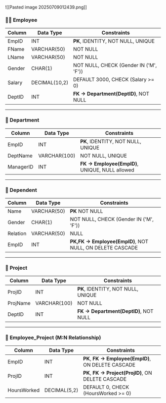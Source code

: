 ![[Pasted image 20250709012439.png]]

### 🧍‍♂️ **Employee**

|Column|Data Type|Constraints|
|---|---|---|
|EmpID|INT|**PK**, IDENTITY, NOT NULL, UNIQUE|
|FName|VARCHAR(50)|NOT NULL|
|LName|VARCHAR(50)|NOT NULL|
|Gender|CHAR(1)|NOT NULL, CHECK (Gender IN ('M', 'F'))|
|Salary|DECIMAL(10,2)|DEFAULT 3000, CHECK (Salary >= 0)|
|DeptID|INT|**FK → Department(DeptID)**, NOT NULL|

---

### 🏢 **Department**

| Column    | Data Type    | Constraints                                    |
| --------- | ------------ | ---------------------------------------------- |
| EmpID     | INT          | **PK**, IDENTITY, NOT NULL, UNIQUE             |
| DeptName  | VARCHAR(100) | NOT NULL, UNIQUE                               |
| ManagerID | INT          | **FK → Employee(EmpID)**, UNIQUE, NULL allowed |

---

### 🧒 **Dependent**

| Column   | Data Type   | Constraints                                              |
| -------- | ----------- | -------------------------------------------------------- |
| Name     | VARCHAR(50) | **PK** NOT NULL                                          |
| Gender   | CHAR(1)     | NOT NULL, CHECK (Gender IN ('M', 'F'))                   |
| Relation | VARCHAR(50) | NULL                                                     |
| EmpID    | INT         | **PK,FK → Employee(EmpID)**, NOT NULL, ON DELETE CASCADE |

---

### 📁 **Project**

|Column|Data Type|Constraints|
|---|---|---|
|ProjID|INT|**PK**, IDENTITY, NOT NULL, UNIQUE|
|ProjName|VARCHAR(100)|NOT NULL|
|DeptID|INT|**FK → Department(DeptID)**, NOT NULL|

---

### 🔄 **Employee_Project** (M:N Relationship)

| Column      | Data Type    | Constraints                                         |
| ----------- | ------------ | --------------------------------------------------- |
| EmpID       | INT          | **PK**, **FK → Employee(EmpID)**, ON DELETE CASCADE |
| ProjID      | INT          | **PK**, **FK → Project(ProjID)**, ON DELETE CASCADE |
| HoursWorked | DECIMAL(5,2) | DEFAULT 0, CHECK (HoursWorked >= 0)                 |

